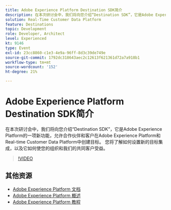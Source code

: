 ```yaml
---
title: Adobe Experience Platform Destination SDK简介
description: 在本次研讨会中，我们将向您介绍“Destination SDK”，它是Adobe Experience Platform的一项新功能，允许合作伙伴和客户在Adobe Experience Platform和Real-time Customer Data Platform中创建目标。 您将了解如何设置新的目标集成，以及它如何使您的组织和我们的共同客户受益。
solution: Real-Time Customer Data Platform
feature: Destinations
topic: Development
role: Developer, Architect
level: Experienced
kt: 9146
type: Event
exl-id: 23cc8860-c1e3-4e9a-96ff-8d3c39de749e
source-git-commit: 1792dc318643aec2c12613f621361d72a7a918b1
workflow-type: tm+mt
source-wordcount: '152'
ht-degree: 21%

---
```


# Adobe Experience Platform Destination SDK简介

在本次研讨会中，我们将向您介绍“Destination SDK”，它是Adobe Experience Platform的一项新功能，允许合作伙伴和客户在Adobe Experience Platform和Real-time Customer Data Platform中创建目标。 您将了解如何设置新的目标集成，以及它如何使您的组织和我们的共同客户受益。


>[!VIDEO](https://video.tv.adobe.com/v/337583/?quality=12&learn=on&hidetitle=true)

## 其他资源

- [Adobe Experience Platform 文档](https://experienceleague.adobe.com/docs/experience-platform.html)
- [Adobe Experience Platform 概述](https://experienceleague.adobe.com/docs/experience-platform/landing/home.html?lang=zh-Hans)
- [Adobe Experience Platform 教程](https://experienceleague.adobe.com/docs/platform-learn/tutorials/overview.html?lang=en)
